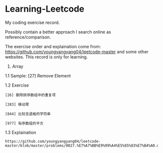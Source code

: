 # Learning-Leetcode
My coding exercise record.

Possibly contain a better approach I search online as reference/comparison.

The exercise order and explaination come from: https://github.com/youngyangyang04/leetcode-master and some other websites. This record is only for learning.

1. Array

  1.1 Sample: [27] Remove Element
  
  1.2 Exercise 
  
    [26] 删除排序数组中的重复项
    
    [283] 移动零
    
    [844] 比较含退格的字符串
    
    [977] 有序数组的平方
    
  1.3 Explaination
  
    https://github.com/youngyangyang04/leetcode-master/blob/master/problems/0027.%E7%A7%BB%E9%99%A4%E5%85%83%E7%B4%A0.md
